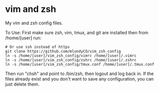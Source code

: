 vim and zsh
===========

My vim and zsh config files.

To Use: 
First make sure zsh, vim, tmux, and git are installed then from /home/[user] run:

    # Or use ssh instead of https
    git clone https://github.com/mlundyCO/vim_zsh_config
    ln -s /home/[user]/vim_zsh_config/vimrc /home/[user]/.vimrc
    ln -s /home/[user]/vim_zsh_config/zshrc /home/[user]/.zshrc
    ln -s /home/[user]/vim_zsh_config/tmux.conf /home/[user]/.tmux.conf

Then run "chsh" and point to /bin/zsh, then logout and log back in.
If the files already exist and you don't want to save any configuration, you can just delete them.
